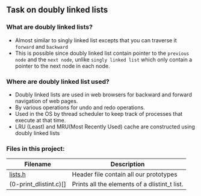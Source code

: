 ## Task on doubly linked lists

### What are doubly linked lists?
- Almost similar to singly linked list excepts that you can traverse it ```forward``` and ```backward```
- This is possible since doubly linked list contain pointer to the ```previous node``` and the ```next node```, unlike ```singly linked list``` which only contain a pointer to the next node in each node.

### Where are doubly linked list used?
- Doubly linked lists are used in web browsers for backward and forward navigation of web pages.
- By various operations for undo and redo operations.
- Used in the OS by thread scheduler to keep track of processes that execute at that time.
- LRU (Least) and MRU(Most Recently Used) cache are constructed using doubly linked lists

### Files in this project:

Filename | Description
-------- | -----------
[lists.h](https://github.com/bravin-onwonga/alx-low_level_programming/blob/main/0x17-doubly_linked_lists/0-print_dlistint.c) | Header file contain all our prototypes
(0-print_dlistint.c)[] | Prints all the elements of a dlistint_t list.

